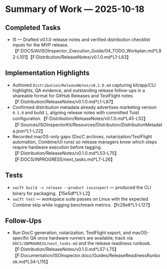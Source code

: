 # Summary of Work — 2025-10-18

## Completed Tasks

- I5 — Drafted v0.1.0 release notes and verified distribution checklist inputs for the MVP release.【F:DOCS/AI/ISOInspector_Execution_Guide/04_TODO_Workplan.md†L92-L101】【F:Distribution/ReleaseNotes/v0.1.0.md†L1-L63】

## Implementation Highlights

- Authored `Distribution/ReleaseNotes/v0.1.0.md` capturing kit/app/CLI highlights, QA evidence, and outstanding release follow-ups in a shareable format for GitHub Releases and TestFlight notes.【F:Distribution/ReleaseNotes/v0.1.0.md†L1-L87】
- Confirmed distribution metadata already advertises marketing version `0.1.0` and build `1`, aligning release notes with committed Tuist configuration.【F:Distribution/ReleaseNotes/v0.1.0.md†L45-L52】【F:Sources/ISOInspectorKit/Resources/Distribution/DistributionMetadata.json†L1-L22】
- Recorded macOS-only gaps (DocC archives, notarization/TestFlight automation, Combine/UI runs) so release managers know which steps require hardware execution before tagging.【F:Distribution/ReleaseNotes/v0.1.0.md†L53-L75】【F:DOCS/INPROGRESS/next_tasks.md†L7-L26】

## Tests

- `swift build -c release --product isoinspect` — produced the CLI binary for packaging.【15e5df†L1-L2】
- `swift test` — workspace suite passes on Linux with the expected Combine skip while logging benchmark metrics.【fc29e6†L1-L127】

## Follow-Ups

- Run DocC generation, notarization, TestFlight export, and macOS-specific QA once hardware runners are available; track via `DOCS/INPROGRESS/next_tasks.md` and the release readiness runbook.【F:Distribution/ReleaseNotes/v0.1.0.md†L57-L75】【F:Documentation/ISOInspector.docc/Guides/ReleaseReadinessRunbook.md†L34-L115】

